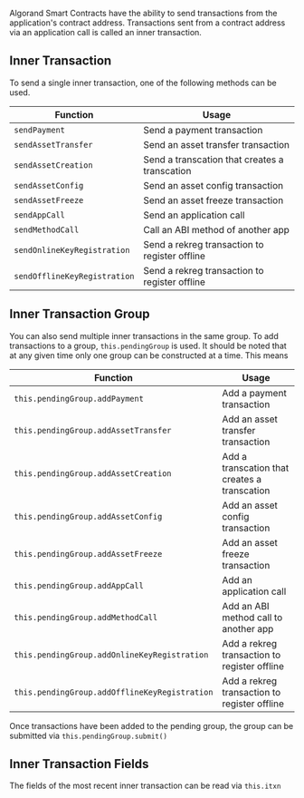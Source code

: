 Algorand Smart Contracts have the ability to send transactions from the application's contract address. Transactions sent from a contract address via an application call is called an inner transaction. 

## Inner Transaction

To send a single inner transaction, one of the following methods can be used.

| Function                     | Usage                                         |
| ---------------------------- | --------------------------------------------- |
| `sendPayment`                | Send a payment transaction                    |
| `sendAssetTransfer`          | Send an asset transfer transaction            |
| `sendAssetCreation`          | Send a transcation that creates a transcation |
| `sendAssetConfig`            | Send an asset config transaction              |
| `sendAssetFreeze`            | Send an asset freeze transaction              |
| `sendAppCall`                | Send an application call                      |
| `sendMethodCall`             | Call an ABI method of another app             |
| `sendOnlineKeyRegistration`  | Send a rekreg transaction to register offline |
| `sendOfflineKeyRegistration` | Send a rekreg transaction to register offline |

## Inner Transaction Group

You can also send multiple inner transactions in the same group. To add transactions to a group, `this.pendingGroup` is used. It should be noted that at any given time only one group can be constructed at a time. This means 

| Function                                      | Usage                                        |
| --------------------------------------------- | -------------------------------------------- |
| `this.pendingGroup.addPayment`                | Add a payment transaction                    |
| `this.pendingGroup.addAssetTransfer`          | Add an asset transfer transaction            |
| `this.pendingGroup.addAssetCreation`          | Add a transcation that creates a transcation |
| `this.pendingGroup.addAssetConfig`            | Add an asset config transaction              |
| `this.pendingGroup.addAssetFreeze`            | Add an asset freeze transaction              |
| `this.pendingGroup.addAppCall`                | Add an application call                      |
| `this.pendingGroup.addMethodCall`             | Add an ABI method call to another app        |
| `this.pendingGroup.addOnlineKeyRegistration`  | Add a rekreg transaction to register offline |
| `this.pendingGroup.addOfflineKeyRegistration` | Add a rekreg transaction to register offline |

Once transactions have been added to the pending group, the group can be submitted via `this.pendingGroup.submit()`

## Inner Transaction Fields

The fields of the most recent inner transaction can be read via `this.itxn`